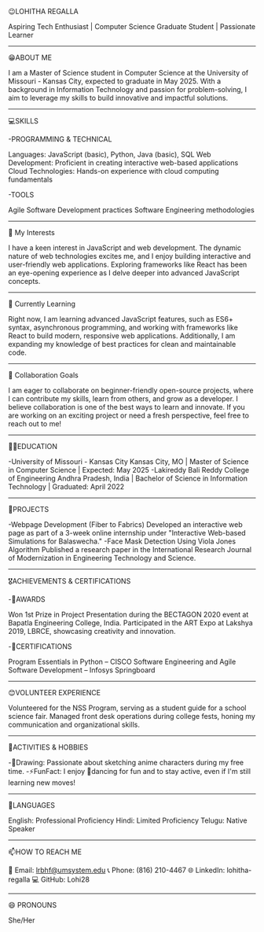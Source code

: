 😉LOHITHA REGALLA

Aspiring Tech Enthusiast | Computer Science Graduate Student | Passionate Learner

---

😁ABOUT ME

I am a Master of Science student in Computer Science at the University of Missouri - Kansas City, expected to graduate in May 2025. With a background in Information Technology and passion for problem-solving, I aim to leverage my skills to build innovative and impactful solutions.

---

💻SKILLS

-PROGRAMMING & TECHNICAL

Languages: JavaScript (basic), Python, Java (basic), SQL
Web Development: Proficient in creating interactive web-based applications
Cloud Technologies: Hands-on experience with cloud computing fundamentals

-TOOLS

Agile Software Development practices
Software Engineering methodologies

---

👀 My Interests

I have a keen interest in JavaScript and web development. The dynamic nature of web technologies excites me, and I enjoy building interactive and user-friendly web applications. Exploring frameworks like React has been an eye-opening experience as I delve deeper into advanced JavaScript concepts.

---

🌱 Currently Learning

Right now, I am learning advanced JavaScript features, such as ES6+ syntax, asynchronous programming, and working with frameworks like React to build modern, responsive web applications. Additionally, I am expanding my knowledge of best practices for clean and maintainable code.

---

💞️ Collaboration Goals

I am eager to collaborate on beginner-friendly open-source projects, where I can contribute my skills, learn from others, and grow as a developer. I believe collaboration is one of the best ways to learn and innovate. If you are working on an exciting project or need a fresh perspective, feel free to reach out to me!

---

👩‍🎓EDUCATION

-University of Missouri - Kansas City
Kansas City, MO | Master of Science in Computer Science | Expected: May 2025
-Lakireddy Bali Reddy College of Engineering
Andhra Pradesh, India | Bachelor of Science in Information Technology | Graduated: April 2022

---

🥸PROJECTS

-Webpage Development (Fiber to Fabrics)
Developed an interactive web page as part of a 3-week online internship under "Interactive Web-based Simulations for Balaswecha."
-Face Mask Detection Using Viola Jones Algorithm
Published a research paper in the International Research Journal of Modernization in Engineering Technology and Science.

---

🎖️ACHIEVEMENTS & CERTIFICATIONS

-🥳AWARDS

Won 1st Prize in Project Presentation during the BECTAGON 2020 event at Bapatla Engineering College, India.
Participated in the ART Expo at Lakshya 2019, LBRCE, showcasing creativity and innovation.

-📄CERTIFICATIONS

Program Essentials in Python – CISCO
Software Engineering and Agile Software Development – Infosys Springboard

---

😊VOLUNTEER EXPERIENCE

Volunteered for the NSS Program, serving as a student guide for a school science fair.
Managed front desk operations during college fests, honing my communication and organizational skills.

---

🧩ACTIVITIES & HOBBIES

-🎨Drawing: Passionate about sketching anime characters during my free time.
-⚡️FunFact: I enjoy 💃dancing for fun and to stay active, even if I'm still learning new moves!

---

🤟LANGUAGES

English: Professional Proficiency
Hindi: Limited Proficiency
Telugu: Native Speaker

---

📫HOW TO REACH ME

📧 Email: lrbhf@umsystem.edu
📞 Phone: (816) 210-4467
🌐 LinkedIn: lohitha-regalla
💻 GitHub: Lohi28

---

😄 PRONOUNS

She/Her


<!---
Lohi28/Lohi28 is a ✨ special ✨ repository because its `README.md` (this file) appears on your GitHub profile.
You can click the Preview link to take a look at your changes.
--->
